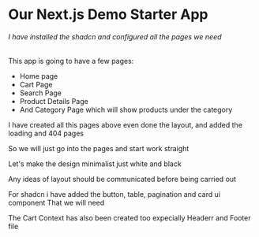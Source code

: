 # Our Next.js Demo Starter App

###### I have installed the shadcn and configured all the pages we need

This app is going to have a few pages:
- Home page
- Cart Page
- Search Page
- Product Details Page
- And Category Page which will show products under the category

I have created all this pages above even done the layout, and added the loading and 404 pages

So we will just go into the pages and start work straight

Let's make the design minimalist just white and black

Any ideas of layout should be communicated before being carried out

For shadcn i have added the button, table, pagination and card ui component That we will need

The Cart Context has also been created too expecially Headerr and Footer file